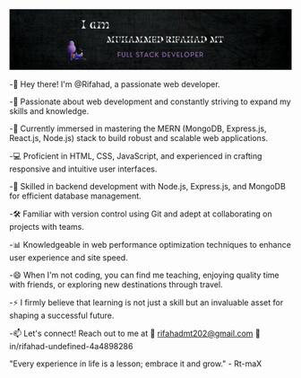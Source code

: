   <img src="./gitbanner.png" alt="" srcset="">

-👋 Hey there! I'm @Rifahad, a passionate web developer.

-👀 Passionate about web development and constantly striving to expand my skills and knowledge.

-🌱 Currently immersed in mastering the MERN (MongoDB, Express.js, React.js, Node.js) stack to build robust and scalable web applications.

-💻 Proficient in HTML, CSS, JavaScript, and experienced in crafting responsive and intuitive user interfaces.

-🔧 Skilled in backend development with Node.js, Express.js, and MongoDB for efficient database management.

-🛠️ Familiar with version control using Git and adept at collaborating on projects with teams.

-📊 Knowledgeable in web performance optimization techniques to enhance user experience and site speed.

-😄 When I'm not coding, you can find me teaching, enjoying quality time with friends, or exploring new destinations through travel.

-⚡ I firmly believe that learning is not just a skill but an invaluable asset for shaping a successful future.

-📫 Let's connect! Reach out to me at 📧 rifahadmt202@gmail.com
                                      💼 in/rifahad-undefined-4a4898286

"Every experience in life is a lesson; embrace it and grow."
                                                         - Rt-maX

<!---
Rifahad/Rifahad is a ✨ special ✨ repository because its `README.md` (this file) appears on your GitHub profile.
You can click the Preview link to take a look at your changes.
--->
